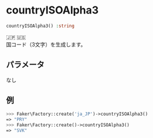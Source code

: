 # countryISOAlpha3
```php
countryISOAlpha3() :string
```
:jp: :us:  
国コード（3文字）を生成します。

## パラメータ
なし

## 例
```php
>>> Faker\Factory::create('ja_JP')->countryISOAlpha3()
=> "PRY"
>>> Faker\Factory::create()->countryISOAlpha3()
=> "SVK"
```
